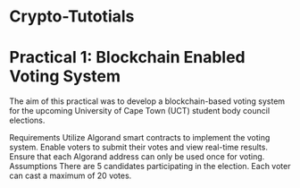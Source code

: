 # Crypto-Tutotials

# Practical 1: Blockchain Enabled Voting System
The aim of this practical was to develop a blockchain-based voting system for the upcoming University of Cape Town (UCT) student body council elections.

Requirements
Utilize Algorand smart contracts to implement the voting system.
Enable voters to submit their votes and view real-time results.
Ensure that each Algorand address can only be used once for voting.
Assumptions
There are 5 candidates participating in the election.
Each voter can cast a maximum of 20 votes.
